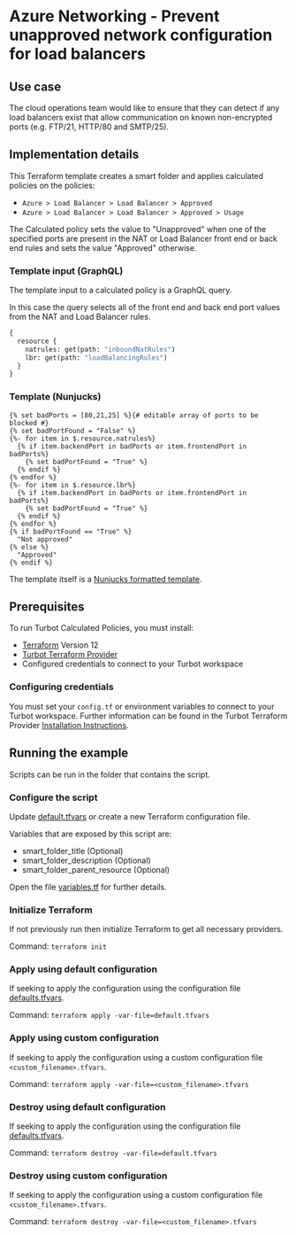 # Azure Networking - Prevent unapproved network configuration for load balancers

## Use case

The cloud operations team would like to ensure that they can detect if any load balancers exist that allow 
communication on known non-encrypted ports (e.g. FTP/21, HTTP/80 and SMTP/25).

## Implementation details

This Terraform template creates a smart folder and applies calculated policies on the policies:

- `Azure > Load Balancer > Load Balancer > Approved`
- `Azure > Load Balancer > Load Balancer > Approved > Usage`

The Calculated policy sets the value to "Unapproved" when one of the specified ports are present in the NAT or Load 
Balancer front end or back end rules and sets the value "Approved" otherwise.

### Template input (GraphQL)

The template input to a calculated policy is a GraphQL query.

In this case the query selects all of the front end and back end port values from the NAT and Load Balancer rules.

```graphql
{
  resource {
    natrules: get(path: "inboundNatRules")
    lbr: get(path: "loadBalancingRules")
  }
}
```

### Template (Nunjucks)

```nunjucks
{% set badPorts = [80,21,25] %}{# editable array of ports to be blocked #}
{% set badPortFound = "False" %}
{%- for item in $.resource.natrules%}
  {% if item.backendPort in badPorts or item.frontendPort in badPorts%}
    {% set badPortFound = "True" %} 
  {% endif %}
{% endfor %}
{%- for item in $.resource.lbr%}
  {% if item.backendPort in badPorts or item.frontendPort in badPorts%}
    {% set badPortFound = "True" %} 
  {% endif %}
{% endfor %}
{% if badPortFound == "True" %} 
  "Not approved"
{% else %}
  "Approved"
{% endif %}
```

The template itself is a [Nunjucks formatted template](https://mozilla.github.io/nunjucks/templating.html).

## Prerequisites

To run Turbot Calculated Policies, you must install:

- [Terraform](https://www.terraform.io) Version 12
- [Turbot Terraform Provider](https://turbot.com/v5/docs/reference/terraform/provider)
- Configured credentials to connect to your Turbot workspace

### Configuring credentials

You must set your `config.tf` or environment variables to connect to your Turbot workspace.
Further information can be found in the Turbot Terraform Provider [Installation Instructions](https://turbot.com/v5/docs/reference/terraform/provider).

## Running the example

Scripts can be run in the folder that contains the script.

### Configure the script

Update [default.tfvars](default.tfvars) or create a new Terraform configuration file.

Variables that are exposed by this script are:

- smart_folder_title (Optional)
- smart_folder_description (Optional)
- smart_folder_parent_resource (Optional)

Open the file [variables.tf](variables.tf) for further details.

### Initialize Terraform

If not previously run then initialize Terraform to get all necessary providers.

Command: `terraform init`

### Apply using default configuration

If seeking to apply the configuration using the configuration file [defaults.tfvars](defaults.tfvars).

Command: `terraform apply -var-file=default.tfvars`

### Apply using custom configuration

If seeking to apply the configuration using a custom configuration file `<custom_filename>.tfvars`.

Command: `terraform apply -var-file=<custom_filename>.tfvars`

### Destroy using default configuration

If seeking to apply the configuration using the configuration file [defaults.tfvars](defaults.tfvars).

Command: `terraform destroy -var-file=default.tfvars`

### Destroy using custom configuration

If seeking to apply the configuration using a custom configuration file `<custom_filename>.tfvars`.

Command: `terraform destroy -var-file=<custom_filename>.tfvars`
